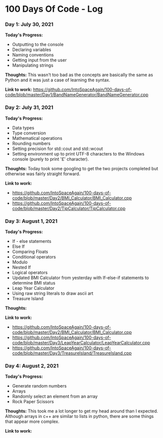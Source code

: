 # 100 Days Of Code - Log

### Day 1: July 30, 2021

**Today's Progress:**
* Outputting to the console
* Declaring variables
* Naming conventions
* Getting input from the user
* Manipulating strings

**Thoughts:** This wasn't too bad as the concepts are basically the same as Python and it was just a case of learning the syntax.

**Link to work:** https://github.com/IntoSpaceAgain/100-days-of-code/blob/master/Day1/BandNameGenerator/BandNameGenerator.cpp

### Day 2: July 31, 2021

**Today's Progress:**
* Data types
* Type conversion
* Mathematical operations
* Rounding numbers
* Setting precision for std::cout and std::wcout
* Setting environment up to print UTF-8 characters to the Windows console (purely to print '£' character).

**Thoughts:** Today took some googling to get the two projects completed but otherwise was fairly straight forward.

**Link to work:** 
* https://github.com/IntoSpaceAgain/100-days-of-code/blob/master/Day2/BMI_Calculator/BMI_Calculator.cpp
* https://github.com/IntoSpaceAgain/100-days-of-code/blob/master/Day2/TipCalculator/TipCalculator.cpp

### Day 3: August 1, 2021

**Today's Progress:**
* If  - else statements
* Else If
* Comparing Floats
* Conditional operators
* Modulo
* Nested If
* Logical operators
* Updated BMI Calculator from yesterday with If-else-if statements to determine BMI status
* Leap Year Calculator
* Using raw string literals to draw ascii art
* Treasure Island

**Thoughts:** 

**Link to work:**
* https://github.com/IntoSpaceAgain/100-days-of-code/blob/master/Day2/BMI_Calculator/BMI_Calculator.cpp
* https://github.com/IntoSpaceAgain/100-days-of-code/blob/master/Day3/LeapYearCalculator/LeapYearCalculator.cpp
* https://github.com/IntoSpaceAgain/100-days-of-code/blob/master/Day3/TreasureIsland/TreasureIsland.cpp

### Day 4: August 2, 2021

**Today's Progress:**
* Generate random numbers
* Arrays
* Randomly select an element from an array
* Rock Paper Scissors


**Thoughts:** This took me a lot longer to get my head around than I expected. Although arrays in c++ are similar to lists in python, there are some things that appear more complex.

**Link to work:**